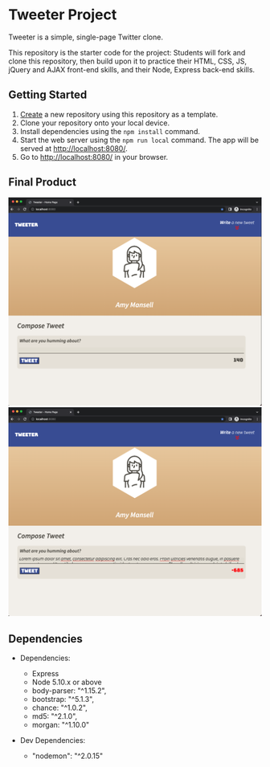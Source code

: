 # Tweeter Project

Tweeter is a simple, single-page Twitter clone.

This repository is the starter code for the project: Students will fork and clone this repository, then build upon it to practice their HTML, CSS, JS, jQuery and AJAX front-end skills, and their Node, Express back-end skills.

## Getting Started

1. [Create](https://docs.github.com/en/repositories/creating-and-managing-repositories/creating-a-repository-from-a-template) a new repository using this repository as a template.
2. Clone your repository onto your local device.
3. Install dependencies using the `npm install` command.
3. Start the web server using the `npm run local` command. The app will be served at <http://localhost:8080/>.
4. Go to <http://localhost:8080/> in your browser.

## Final Product

!["screenshot of tweeter homepage"](https://github.com/bbashcode/tweeter-flex/blob/master/docs/TweeterHomePage.png)
!["screenshot of the tweet character counter"](https://github.com/bbashcode/tweeter-flex/blob/master/docs/CharacterCounter.png)


## Dependencies
* Dependencies: 
  - Express
  - Node 5.10.x or above
  - body-parser: "^1.15.2",
  - bootstrap: "^5.1.3",
  - chance: "^1.0.2",
  - md5: "^2.1.0",
  - morgan: "^1.10.0"

* Dev Dependencies: 
   - "nodemon": "^2.0.15"
